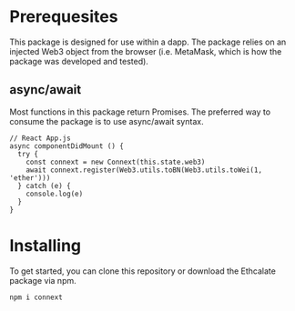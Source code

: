 # Prerequesites
This package is designed for use within a dapp. The package relies on an injected Web3 object from the browser (i.e. MetaMask, which is how the package was developed and tested).

## async/await
Most functions in this package return Promises. The preferred way to consume the package is to use async/await syntax.

```
// React App.js
async componentDidMount () {
  try {
    const connext = new Connext(this.state.web3)
    await connext.register(Web3.utils.toBN(Web3.utils.toWei(1, 'ether')))
  } catch (e) {
    console.log(e)
  }
}
```

# Installing
To get started, you can clone this repository or download the Ethcalate package via npm.

```
npm i connext
```